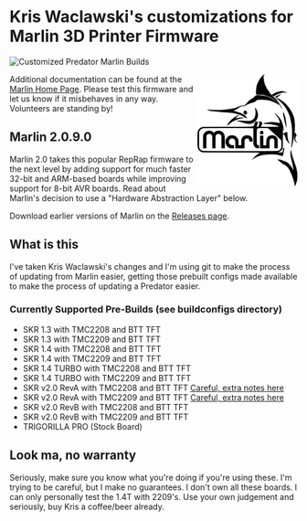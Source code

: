 # Kris Waclawski's customizations for Marlin 3D Printer Firmware

![Customized Predator Marlin Builds](https://github.com/kfrancis/Marlin/workflows/Marlin%20Build/badge.svg?branch=2.0.x)

<img align="right" width=175 src="buildroot/share/pixmaps/logo/marlin-250.png" />

Additional documentation can be found at the [Marlin Home Page](https://marlinfw.org/).
Please test this firmware and let us know if it misbehaves in any way. Volunteers are standing by!

## Marlin 2.0.9.0

Marlin 2.0 takes this popular RepRap firmware to the next level by adding support for much faster 32-bit and ARM-based boards while improving support for 8-bit AVR boards. Read about Marlin's decision to use a "Hardware Abstraction Layer" below.

Download earlier versions of Marlin on the [Releases page](https://github.com/MarlinFirmware/Marlin/releases).

## What is this

I've taken Kris Waclawski's changes and I'm using git to make the process of updating from Marlin easier, getting those prebuilt configs made available to make the process of updating a Predator easier. 

### Currently Supported Pre-Builds (see buildconfigs directory)

* SKR 1.3 with TMC2208 and BTT TFT
* SKR 1.3 with TMC2209 and BTT TFT
* SKR 1.4 with TMC2208 and BTT TFT
* SKR 1.4 with TMC2209 and BTT TFT
* SKR 1.4 TURBO with TMC2208 and BTT TFT
* SKR 1.4 TURBO with TMC2209 and BTT TFT
* SKR v2.0 RevA with TMC2208 and BTT TFT [Careful, extra notes here](https://docs.google.com/document/d/1swmc4HvP9vxrxV2b9LVGa_I7GLTQGogQns7CfMYCckA/edit)
* SKR v2.0 RevA with TMC2209 and BTT TFT [Careful, extra notes here](https://docs.google.com/document/d/1swmc4HvP9vxrxV2b9LVGa_I7GLTQGogQns7CfMYCckA/edit)
* SKR v2.0 RevB with TMC2208 and BTT TFT
* SKR v2.0 RevB with TMC2209 and BTT TFT
* TRIGORILLA PRO (Stock Board)

## Look ma, no warranty

Seriously, make sure you know what you're doing if you're using these. I'm trying to be careful, but I make no guarantees. I don't own all these boards. I can only personally test the 1.4T with 2209's. Use your own judgement and seriously, buy Kris a coffee/beer already.